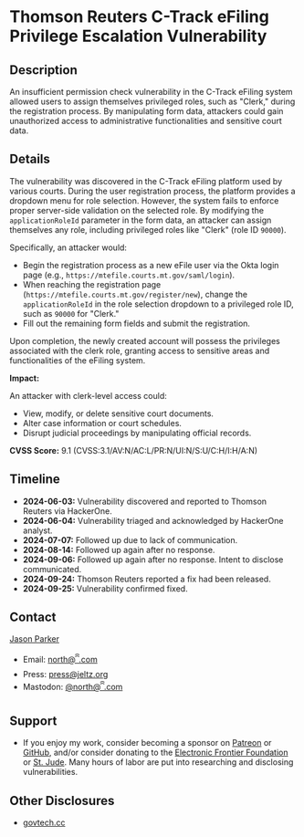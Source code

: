 # Thomson Reuters C-Track eFiling Privilege Escalation Vulnerability

## Description

An insufficient permission check vulnerability in the C-Track eFiling system allowed users to assign themselves privileged roles, such as "Clerk," during the registration process. By manipulating form data, attackers could gain unauthorized access to administrative functionalities and sensitive court data.

## Details

The vulnerability was discovered in the C-Track eFiling platform used by various courts. During the user registration process, the platform provides a dropdown menu for role selection. However, the system fails to enforce proper server-side validation on the selected role. By modifying the `applicationRoleId` parameter in the form data, an attacker can assign themselves any role, including privileged roles like "Clerk" (role ID `90000`).

Specifically, an attacker would:

- Begin the registration process as a new eFile user via the Okta login page (e.g., `https://mtefile.courts.mt.gov/saml/login`).
- When reaching the registration page (`https://mtefile.courts.mt.gov/register/new`), change the `applicationRoleId` in the role selection dropdown to a privileged role ID, such as `90000` for "Clerk."
- Fill out the remaining form fields and submit the registration.

Upon completion, the newly created account will possess the privileges associated with the clerk role, granting access to sensitive areas and functionalities of the eFiling system.

**Impact:**

An attacker with clerk-level access could:

- View, modify, or delete sensitive court documents.
- Alter case information or court schedules.
- Disrupt judicial proceedings by manipulating official records.

**CVSS Score:** 9.1 (CVSS:3.1/AV:N/AC:L/PR:N/UI:N/S:U/C:H/I:H/A:N)

## Timeline

- **2024-06-03:** Vulnerability discovered and reported to Thomson Reuters via HackerOne.
- **2024-06-04:** Vulnerability triaged and acknowledged by HackerOne analyst.
- **2024-07-07:** Followed up due to lack of communication.
- **2024-08-14:** Followed up again after no response.
- **2024-09-06:** Followed up again after no response. Intent to disclose communicated.
- **2024-09-24:** Thomson Reuters reported a fix had been released.
- **2024-09-25:** Vulnerability confirmed fixed.

## Contact

[Jason Parker](https://linktr.ee/northantara)

- Email: [north@ꩰ.com](mailto:north@ꩰ.com)
- Press: [press@jeltz.org](mailto:press@jeltz.org)
- Mastodon: [@north@ꩰ.com](https://ꩰ.com/@north)

## Support

- If you enjoy my work, consider becoming a sponsor on [Patreon](https://patreon.com/northantara) or [GitHub](https://github.com/sponsors/qwell/), and/or consider donating to the [Electronic Frontier Foundation](https://eff.org/donate) or [St. Jude](https://www.stjude.org/donate). Many hours of labor are put into researching and disclosing vulnerabilities.

## Other Disclosures

- [govtech.cc](https://govtech.cc/)
